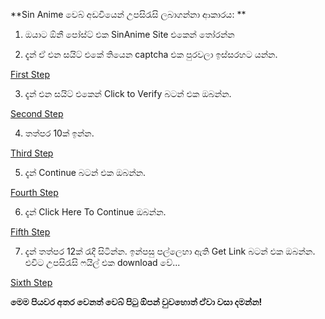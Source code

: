 
**Sin Anime වෙබ් අඩවියෙන් උපසිරැසි ලබාගන්නා ආකාරය: **

01) ඔයාට ඕනී පෝස්ට් එක SinAnime Site එකෙන් තෝරන්න

02) දැන් ඒ එන සයිට් එකේ තියෙන captcha එක පුරවලා ඉස්සරහට යන්න.

[First Step](./img/1jpg)

03) දැන් එන සයිට් එකෙන් Click to Verify බටන් එක ඔබන්න.

[Second Step](./img/2.jpg)

04) තත්පර 10ක් ඉන්න.

[Third Step](./img/3.jpg)

05) දැන් Continue බටන් එක ඔබන්න.

[Fourth Step](./img/4.jpg)

06) දැන් Click Here To Continue ඔබන්න.

[Fifth Step](./img/5.jpg)

07) දැන් තත්පර 12ක් රැදී සිටින්න. ඉන්පසු පල්ලෙහා ඇති Get Link බටන් එක ඔබන්න. එවිට උපසිරැසි ෆයිල් එක download වේ...

[Sixth Step](./img/6.jpg)

**මෙම පියවර අතර වෙනත් වෙබ් පිටු ඕපන් වුවහොත් ඒවා වසා දමන්න!**